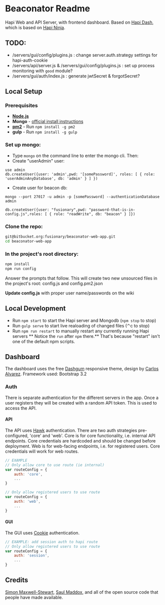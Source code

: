 # Beaconator Readme


Hapi Web and API Server, with frontend dashboard. Based on [Hapi Dash](https://github.com/smaxwellstewart/hapi-dash), which is based on [Hapi Ninja](https://github.com/poeticninja/hapi-ninja).

## TODO:

* /servers/gui/config/plugins.js : change server.auth.strategy settings for hapi-auth-cookie
* /servers/api/server.js & /servers/gui/config/plugins.js : set up process monitoring with `good` module?
* /servers/gui/auth/index.js : generate jwtSecret & forgotSecret?

## Local Setup

### Prerequisites

* **[Node.js](http://nodejs.org/)**
* **Mongo** - [official install instructions](http://docs.mongodb.org/manual/installation/)
* **[pm2](https://github.com/Unitech/pm2)** - Run `npm install -g pm2`
* **gulp** - Run `npm install -g gulp`

### Set up mongo:

* Type `mongo` on the command line to enter the mongo cli. Then:
* Create "userAdmin" user:

```
use admin
db.createUser({user: 'admin',pwd: '[somePassword]', roles: [ { role: 'userAdminAnyDatabase', db: 'admin' } ] })
```

* Create user for beacon db:

```
mongo --port 27017 -u admin -p [somePassword] --authenticationDatabase admin

db.createUser({user: "fusionary",pwd: "password-that-is-in-config.js",roles: [ { role: "readWrite", db: "beacon" } ]})
```

### Clone the repo:

```bash
git@bitbucket.org:fusionary/beaconator-web-app.git
cd beaconator-web-app
```

### In the project's root directory:

```bash
npm install
npm run config
```

Answer the prompts that follow. This will create two new unsourced files in the project's root: config.js and config.pm2.json

**Update config.js** with proper user name/passwords on the wiki

## Local Development
* Run `npm start` to start the Hapi server and Mongodb (`npm stop` to stop)
* Run `gulp serve` to start live realoading of changed files (⌃c to stop)
* Run `npm run restart` to manually restart any currently running Hapi servers 
** Notice the `run` after `npm` there.** That's because "restart" isn't one of the default npm scripts.

## Dashboard
The dashboard uses the free [Dashgum](http://www.blacktie.co/2014/07/dashgum-free-dashboard/) responsive theme, design by [Carlos Alvarez](http://alvarez.is/). Framework used: Bootstrap 3.2

### Auth

There is separate authentication for the different servers in the app. Once a user registers they will be created with a random API token. This is used to access the API.

#### API

The API uses [Hawk](https://github.com/hapijs/hapi-auth-hawk) authentication. There are two auth strategies pre-configured, 'core' and 'web'. Core is for core functionality, i.e. internal API endpoints. Core credentials are hardcoded and should be changed before deployment. Web is for web-facing endpoints, i.e. for registered users. Core credentials will work for web routes.

```javascript
// EXAMPLE
// Only allow core to use route (ie internal)
var routeConfig = {
    auth: 'core',
    ...
}

// Only allow registered users to use route
var routeConfig = {
    auth: 'web',
    ...
}
```

#### GUI

The GUI uses [Cookie](https://github.com/hapijs/hapi-auth-cookie) authentication.

```javascript
// EXAMPLE: add session auth to hapi route
// Only allow registered users to use route
var routeConfig = {
    auth: 'session',
    ...
}
```

## Credits

[Simon Maxwell-Stewart](https://github.com/smaxwellstewart), [Saul Maddox](https://github.com/poeticninja), and all of the open source code that people have made available.
